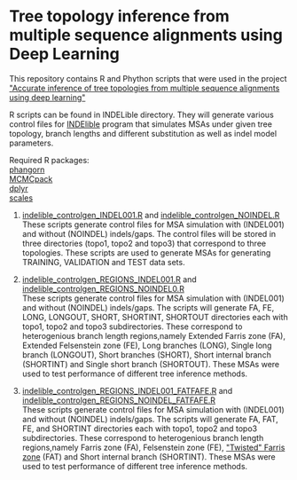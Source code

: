 # Tree topology inference from multiple sequence alignments using Deep Learning

This repository contains R and Phython scripts that were used in the project ["Accurate inference of tree topologies from multiple sequence alignments using deep learning"](https://www.biorxiv.org/content/10.1101/559054v1) 

R scripts can be found in INDELible directory. They will generate various control files for [INDElible](http://abacus.gene.ucl.ac.uk/software/indelible/) program that simulates MSAs under given tree topology, branch lengths and different substitution as well as indel model parameters.  

Required R packages:  
[phangorn](https://cran.r-project.org/web/packages/phangorn/index.html)   
[MCMCpack](https://cran.r-project.org/web/packages/MCMCpack/index.html)  
[dplyr](https://cran.r-project.org/web/packages/dplyr/index.html)  
[scales](https://cran.r-project.org/web/packages/scales/index.html)  

1) [indelible_controlgen_INDEL001.R](https://github.com/SchriderLab/Tree_learning/blob/master/INDELible/indelible_controlgen_INDEL001.R) and [indelible_controlgen_NOINDEL.R](https://github.com/SchriderLab/Tree_learning/blob/master/INDELible/indelible_controlgen_NOINDEL.R)    
These scripts generate control files for MSA simulation with (INDEL001) and without (NOINDEL) indels/gaps. The control files will be stored in three directories (topo1, topo2 and topo3) that correspond to three topologies. These scripts are used to generate MSAs for generating TRAINING, VALIDATION and TEST data sets. 

2) [indelible_controlgen_REGIONS_INDEL001.R](https://github.com/SchriderLab/Tree_learning/blob/master/INDELible/indelible_controlgen_REGIONS_INDEL001.R) and [indelible_controlgen_REGIONS_NOINDEL0.R](https://github.com/SchriderLab/Tree_learning/blob/master/INDELible/indelible_controlgen_REGIONS_NOINDEL0.R)  
These scripts generate control files for MSA simulation with (INDEL001) and without (NOINDEL) indels/gaps. The scripts will generate FA, FE, LONG, LONGOUT, SHORT, SHORTINT, SHORTOUT directories each with topo1, topo2 and topo3 subdirectories. These correspond to heterogenious branch length regions,namely Extended Farris zone (FA), Extended Felsenstein zone (FE), Long branches (LONG), Single long branch (LONGOUT), Short branches (SHORT), Short internal branch (SHORTINT) and Single short branch (SHORTOUT). These MSAs were used to test performance of different tree inference methods.      

3) [indelible_controlgen_REGIONS_INDEL001_FATFAFE.R](https://github.com/SchriderLab/Tree_learning/blob/master/INDELible/indelible_controlgen_REGIONS_INDEL001_FATFAFE.R) and [indelible_controlgen_REGIONS_NOINDEL_FATFAFE.R](https://github.com/SchriderLab/Tree_learning/blob/master/INDELible/indelible_controlgen_REGIONS_NOINDEL_FATFAFE.R)  
These scripts generate control files for MSA simulation with (INDEL001) and without (NOINDEL) indels/gaps. The scripts will generate FA, FAT, FE, and SHORTINT directories each with topo1, topo2 and topo3 subdirectories. These correspond to heterogenious branch length regions,namely Farris zone (FA), Felsenstein zone (FE), ["Twisted" Farris zone](https://www.sciencedirect.com/science/article/pii/S1055790315002316?via%3Dihub) (FAT) and Short internal branch (SHORTINT). These MSAs were used to test performance of different tree inference methods.    
